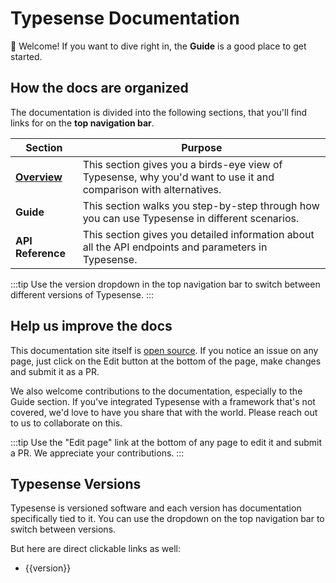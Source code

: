 # Typesense Documentation

👋 Welcome! If you want to dive right in, the <RouterLink :to="`${$site.themeConfig.typesenseLatestVersion}/guide/`"><strong>Guide</strong></RouterLink> is a good place to get started.

## How the docs are organized

The documentation is divided into the following sections, that you'll find links for on the **top navigation bar**.

| Section| Purpose |
| --- | --- |
| [**Overview**](./overview/what-is-typesense.md) |  This section gives you a birds-eye view of Typesense, why you'd want to use it and comparison with alternatives. |
| <RouterLink :to="`${$site.themeConfig.typesenseLatestVersion}/guide/`"><strong>Guide</strong></RouterLink> | This section walks you step-by-step through how you can use Typesense in different scenarios. |
| <RouterLink :to="`${$site.themeConfig.typesenseLatestVersion}/api/`"><strong>API Reference</strong></RouterLink> | This section gives you detailed information about all the API endpoints and parameters in Typesense. |

:::tip
Use the version dropdown in the top navigation bar to switch between different versions of Typesense.
:::

## Help us improve the docs

This documentation site itself is [open source](https://github.com/typesense/typesense-website/tree/master/docs-site). If you notice an issue on any page, just click on the Edit button at the bottom of the page, make changes and submit it as a PR. 

We also welcome contributions to the documentation, especially to the Guide section. If you've integrated Typesense with a framework that's not covered, we'd love to have you share that with the world. 
Please reach out to us to collaborate on this.

:::tip
Use the "Edit page" link at the bottom of any page to edit it and submit a PR. We appreciate your contributions.
:::

## Typesense Versions

Typesense is versioned software and each version has documentation specifically tied to it. You can use the dropdown on the top navigation bar to switch between versions.

But here are direct clickable links as well:

<ul>
  <li v-for="version in $site.themeConfig.typesenseVersions">
    <RouterLink :to="`${version}/`"> {{version}} </RouterLink>
  </li>
</ul>
